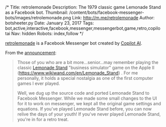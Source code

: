 /*
Title: retrolemonade
Description: The 1979 classic game Lemonade Stand as a Facebook bot.
Thumbnail: /content/bots/facebook-messenger-bots/images/retrolemonade.png
Link: http://m.me/retrolemonade
Author: botsheeter.py
Date: January 23, 2017
Tags: bot,active,interactive,facebook,messenger,messengerbot,game,retro,copilotai
Nav: hidden
Robots: index,follow
*/

[retrolemonade](http://m.me/retrolemonade) is a Facebook Messenger bot created by [Copilot AI](https://twitter.com/copilotai).


From the [announcement](https://news.ycombinator.com/item?id=13436270):

> Those of you who are a bit more...senior...may remember playing the classic [Lemonade Stand](https://www.wikiwand.com/en/Lemonade_Stand) "business simulator" game on the Apple II (https://www.wikiwand.com/en/Lemonade_Stand) . For me personally, it holds a special nostalgia as one of the first computer games I ever played.
>
> Well, we dug up the source code and ported Lemonade Stand to Facebook Messenger. While we made some small changes to the UI for it to work on messenger, we kept all the original game settings and equations. If you've played Lemonade Stand before, you can now relive the days of your youth! If you've never played Lemonade Stand, you're in for a retro treat.